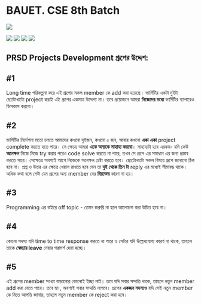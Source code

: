 # BAUET. CSE 8th Batch

![](https://4.bp.blogspot.com/-7DtnX4sO6kM/XqBCgoCNuZI/AAAAAAAAIL0/2xBL5pGCyq8nYJyWonPPObkpQTUlYhtgwCLcBGAsYHQ/s320/coollogo_com-111411.gif)



![](https://1.bp.blogspot.com/-PUJ2aWGzVqI/XqBB_IX_ejI/AAAAAAAAILY/6vElF2NWXwcP8bCJ0FXTJ0qJs1CWIcP-gCLcBGAsYHQ/s320/suvo.jpg)
![](https://2.bp.blogspot.com/-tbPU2fPX7Xw/XqBCIWV_06I/AAAAAAAAILc/G7D9XrvB2FABAvnjOPuMSI5Qe30FXXDPQCLcBGAsYHQ/s320/rabby.jpg)
![](https://3.bp.blogspot.com/-v_gdYWMfwwQ/XqBDs8xdpOI/AAAAAAAAIMA/56hCycRjsk4NY5jKqz07UpBuLjH034-yACLcBGAsYHQ/s1600/Nurnama%2BIslam.png)
![](https://www.theprotik.com/wp-content/uploads/2019/09/PROTIK.jpeg)

## PRSD Projects Development গ্রূপের উদ্দেশ:

## #1
Long time পরিকল্পনা করে এই গ্রূপের সকল member কে add করা হয়েছে। ভার্সিটির একটা দুইটা ছোটোখাটো project করাই এই গ্রূপের একমাত্র উদ্দেশ্য না। তবে প্রয়োজনে আমরা **নিজেদের মধ্যে** ভার্সিটির ব্যাপারেও ডিসকাস করবো। 

## #2
ভার্সিটির নির্দেশনা মতো চলতে আমাদের কখনো দুইজন, কখনো ৫ জন, আবার কখনো **একা একা** project complete করতে হতে পারে। সে ক্ষেত্রে আমরা **একে অন্যকে সাহায্য করবো**। সাহায্যটা হবে এরকম- যদি কেউ **অনেক্ষন** নিজে নিজে try করার পরেও code solve করতে না পারে, তখন সে গ্রূপে এর সমাধান এর জন্য প্রস্তাব করতে পারে। সেক্ষেত্রে অবশ্যই আগে নিজেকে অনেক্ষন চেষ্টা করতে হবে। ছোটোখাটো সকল বিষয়ে গ্রূপে জানানো ঠিক হবে না। প্রশ্ন ও উত্তর এর ক্ষেত্রে খেয়াল রাখতে হবে যেন তা **দুই থেকে তিন টা** reply এর মধ্যেই সীমাবদ্ধ থাকে। অধিক কথা বলে সেটা যেন  গ্রূপের অন্য member দের **বিরক্তের** কারণ না হয়। 

## #3
Programming এর বাইরে off topic - তেমন জরুরি না হলে আলোচনা করা উচিত হবে না।

## #4
কোনো সদস্য যদি time to time response করতে না পারে ও সেটার যদি উল্লেখযোগ্য কারণ না থাকে, তাহলে তাকে **স্বেচ্ছায় leave** নেয়ার পরামর্শ দেয়া হচ্ছে। 

## #5
এই গ্রূপের member সংখ্যা বাড়ানোর কোনোই ইচ্ছা নাই। তবে যদি সবার সম্মতি থাকে, তাহলে নতুন member add করা যেতে পারে। তবে হ্যা , অবশ্যই সবার সম্মতি লাগবে। গ্রূপের **একজন সদস্যও**  যদি সেই নতুন member কে নিতে আপত্তি জানায়, তাহলে নতুন member কে reject করা হবে। 
